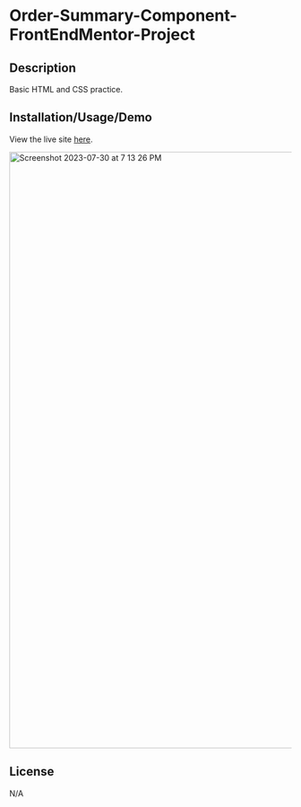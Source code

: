 # Order-Summary-Component-FrontEndMentor-Project

## Description

Basic HTML and CSS practice.

## Installation/Usage/Demo

View the live site [here](https://myrojoylee.github.io/Order-Summary-Component-FrontEndMentor-Project/). 

<img width="1063" alt="Screenshot 2023-07-30 at 7 13 26 PM" src="https://github.com/myrojoylee/Order-Summary-Component-FrontEndMentor-Project/assets/120980593/2cb297a5-1f7f-4f3c-8f34-f4b281799f6a">

## License

N/A
